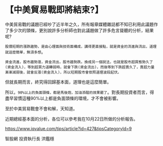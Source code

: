 # 【中美貿易戰即將結束?】


中美貿易戰的議題已經吵了近半年之久，所有報章媒體雜誌都不知已利用此議題作了多少次的頭條，更別說許多分析師也對此議題做了許多危言聳聽的分析，結果呢? 

`股價短期的漲跌趨勢，是由心理面與技術面構成，講得更直接點，就是資金的流進與流出，道理就這麼簡單，無須多想`。 

`資金流進，股市趨勢漲，資金流出，股市趨勢跌。換成另一個說法，也就是股市超買態勢久了(資金流入)，等到超買力道轉弱時，就會下跌(資金流出)，而後等到下跌超賣久了，賣超力量漸漸減弱後，就會反漲(資金流入)，所以短期股市會依照道理波段起伏。 `

但就長期而言，終究得回歸基本面，道理也是這麼簡單。 

所以，`90%以上的負面頭條，都是馬後炮，加油添醋的效果罷了`。對長期投資者而言，得盡早習慣這種90%以上都是負面頭條的環境，才不會被影響。 

至於中美貿易戰會不會和解，天知道。 

近期總經基本面的分析，各位可以參考我在10月22日所做的分析報告。 

https://www.iqvalue.com/tips/article?id=427&tipsCategoryId=9 

智股網 投資執行長 
洪鑑穩